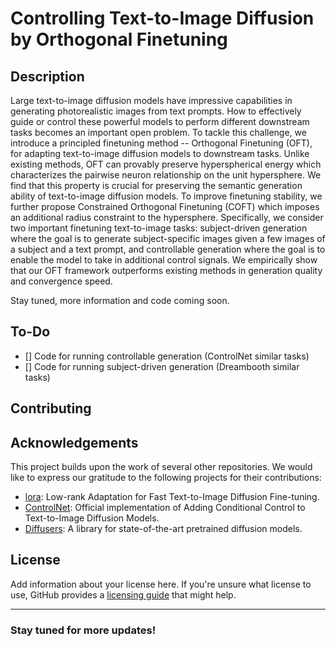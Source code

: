 # Controlling Text-to-Image Diffusion by Orthogonal Finetuning

## Description

Large text-to-image diffusion models have impressive capabilities in generating photorealistic images from text prompts. How to effectively guide or control these powerful models to perform different downstream tasks becomes an important open problem. To tackle this challenge, we introduce a principled finetuning method -- Orthogonal Finetuning (OFT), for adapting text-to-image diffusion models to downstream tasks. Unlike existing methods, OFT can provably preserve hyperspherical energy which characterizes the pairwise neuron relationship on the unit hypersphere. We find that this property is crucial for preserving the semantic generation ability of text-to-image diffusion models. To improve finetuning stability, we further propose Constrained Orthogonal Finetuning (COFT) which imposes an additional radius constraint to the hypersphere. Specifically, we consider two important finetuning text-to-image tasks: subject-driven generation where the goal is to generate subject-specific images given a few images of a subject and a text prompt, and controllable generation where the goal is to enable the model to take in additional control signals. We empirically show that our OFT framework outperforms existing methods in generation quality and convergence speed.

Stay tuned, more information and code coming soon.

## To-Do

- [] Code for running controllable generation (ControlNet similar tasks)
- [] Code for running subject-driven generation (Dreambooth similar tasks)

<!--
## Getting Started

### Downloading Data

1. To download the data required for this project, visit the following link: [https://drive.google.com/drive/folders/1kB3x9KlmklRSeLu74VdH5MEaywvCMVdx?usp=sharing](https://drive.google.com/drive/folders/1kB3x9KlmklRSeLu74VdH5MEaywvCMVdx?usp=sharing)

2. Store the downloaded data in the `data` directory.

After downloading and placing the data, your directory structure should look like this:
```
data
├── ADE20K
│ ├── train
│ │ ├── color
│ │ ├── segm
│ │ └── prompt_train_blip.json
│ └── val
│ │ ├── color
│ │ ├── segm
│ │ └── prompt_val_blip.json
└── COCO
│ ├── train
│ │ ├── color
│ │ ├── depth
│ ...
...
```

### Downloading pre-trained model weights

1. To download the data required for this project, visit the following link: [v1-5-pruned.ckpt](https://huggingface.co/runwayml/stable-diffusion-v1-5/tree/main)

2. Store the downloaded model weights in the `models` directory.


## Installation

Follow these steps to set up the project environment:

1. Clone the oft repository. We'll call the directory that you cloned oft as $OFT_ROOT.
```bash
git clone https://github.com/Zeju1997/oft.git
```

2. Construct the virtual environment:
```bash
conda env create -f environment.yml
```

## Usage 

### Controllable Generation

1. Create the model with additional oft parameters:
```bash
python oft-control/tool_add_control_oft.py ./models/v1-5-pruned.ckpt ./models/control_sd15_ini_oft.ckpt
```
2. Train the model (need to specify the control and dataset):
```bash
python oft-control/train.py
```
#### 

### Subject-driven Generation

-->

## Contributing


## Acknowledgements

This project builds upon the work of several other repositories. We would like to express our gratitude to the following projects for their contributions:

- [lora](https://github.com/cloneofsimo/lora): Low-rank Adaptation for Fast Text-to-Image Diffusion Fine-tuning.
- [ControlNet](https://github.com/lllyasviel/ControlNet): Official implementation of Adding Conditional Control to Text-to-Image Diffusion Models.
- [Diffusers](https://github.com/huggingface/diffusers): A library for state-of-the-art pretrained diffusion models.


## License

Add information about your license here. If you're unsure what license to use, GitHub provides a [licensing guide](https://docs.github.com/en/github/creating-cloning-and-archiving-repositories/licensing-a-repository) that might help.

---

### Stay tuned for more updates!
